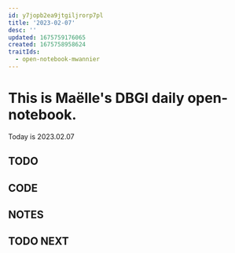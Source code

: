 ```yaml
---
id: y7jopb2ea9jtgiljrorp7pl
title: '2023-02-07'
desc: ''
updated: 1675759176065
created: 1675758958624
traitIds:
  - open-notebook-mwannier
---
```



# This is Maëlle's DBGI daily open-notebook.

Today is 2023.02.07


## TODO

## CODE

## NOTES

## TODO NEXT

